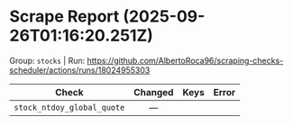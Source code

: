 # Scrape Report (2025-09-26T01:16:20.251Z)

Group: `stocks`  |  Run: https://github.com/AlbertoRoca96/scraping-checks-scheduler/actions/runs/18024955303

| Check | Changed | Keys | Error |
|---|:---:|:--|:--|
| `stock_ntdoy_global_quote` | — |  |  |
